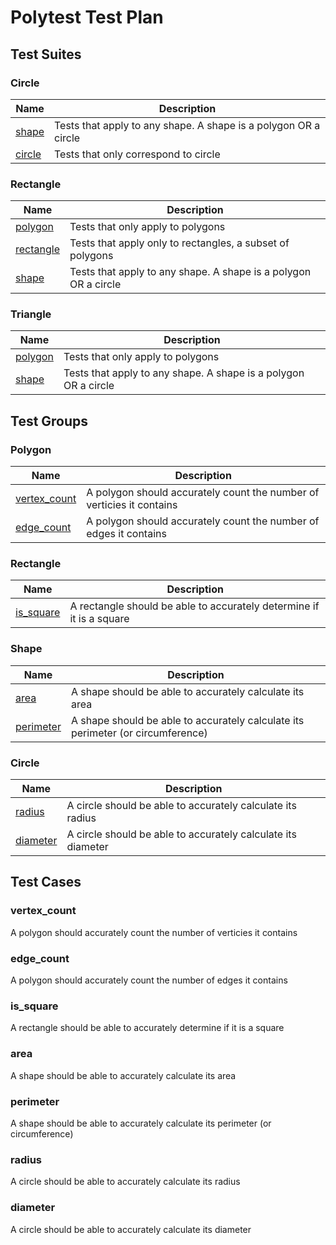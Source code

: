 # Polytest Test Plan
## Test Suites

### Circle

| Name | Description |
| --- | --- |
| [shape](#shape) | Tests that apply to any shape. A shape is a polygon OR a circle |
| [circle](#circle) | Tests that only correspond to circle |

### Rectangle

| Name | Description |
| --- | --- |
| [polygon](#polygon) | Tests that only apply to polygons |
| [rectangle](#rectangle) | Tests that apply only to rectangles, a subset of polygons |
| [shape](#shape) | Tests that apply to any shape. A shape is a polygon OR a circle |

### Triangle

| Name | Description |
| --- | --- |
| [polygon](#polygon) | Tests that only apply to polygons |
| [shape](#shape) | Tests that apply to any shape. A shape is a polygon OR a circle |

## Test Groups

### Polygon

| Name | Description |
| --- | --- |
| [vertex_count](#vertex-count) | A polygon should accurately count the number of verticies it contains |
| [edge_count](#edge-count) | A polygon should accurately count the number of edges it contains |

### Rectangle

| Name | Description |
| --- | --- |
| [is_square](#is-square) | A rectangle should be able to accurately determine if it is a square |

### Shape

| Name | Description |
| --- | --- |
| [area](#area) | A shape should be able to accurately calculate its area |
| [perimeter](#perimeter) | A shape should be able to accurately calculate its perimeter (or circumference) |

### Circle

| Name | Description |
| --- | --- |
| [radius](#radius) | A circle should be able to accurately calculate its radius |
| [diameter](#diameter) | A circle should be able to accurately calculate its diameter |

## Test Cases

### vertex_count

A polygon should accurately count the number of verticies it contains

### edge_count

A polygon should accurately count the number of edges it contains

### is_square

A rectangle should be able to accurately determine if it is a square

### area

A shape should be able to accurately calculate its area

### perimeter

A shape should be able to accurately calculate its perimeter (or circumference)

### radius

A circle should be able to accurately calculate its radius

### diameter

A circle should be able to accurately calculate its diameter
